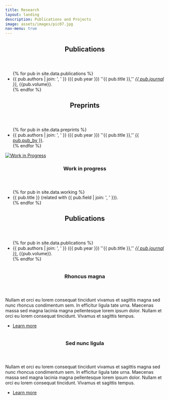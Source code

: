 ```yaml
---
title: Research
layout: landing
description: Publications and Projects
image: assets/images/pic07.jpg
nav-menu: true
---
```


<!-- Main -->
<div id="main">

<!-- One -->
<section id="one">
	<div class="inner">
		<header class="major">
			<h2>Publications</h2>
		</header>
		<ul class="alt">
			{% for pub in site.data.publications %}
			<li>{{ pub.authors | join: ', ' }} ({{ pub.year }}) ''{{ pub.title }},'' <em><a href="{{ pub.link }}">{{ pub.journal }}</a></em>, {{pub.volume}}.</li>
			{% endfor %}
		</ul>
	</div>
</section>

<section id="two">
	<div class="inner">
		<header class="major">
			<h2>Preprints</h2>
		</header>
		<ul class="alt">
			{% for pub in site.data.preprints %}
			<li>{{ pub.authors | join: ', ' }} ({{ pub.year }}) ''{{ pub.title }},'' <a href="{{ pub.link }}">{{ pub.pub_by }}</a>.</li>
			{% endfor %}
		</ul>
	</div>
</section>

<!-- Three -->
<section id="three" class="spotlights">
	<section>
		<a href="profile.html" class="image">
			<img src="{{ '/assets/images/pic08.jpg' | relative_url }}" alt="Work in Progress" />
		</a>
		<div class="content">
			<div class="inner">
				<header class="major">
					<h3>Work in progress</h3>
				</header>
				<div>
					<ul class="alt">
						{% for pub in site.data.working %}
							<li>{{ pub.title }} (related with {{ pub.field | join: ', ' }}).</li>
						{% endfor %}
					</ul>
				</div>
			</div>
		</div>
	</section>
</section>


<section id="four" class="spotlights">
	<section>
		<header class="major">
			<h2>Publications</h2>
		</header>
		<div class="content">
			<div class="inner">
				<ul class="alt">
					{% for pub in site.data.publications %}
						<li>{{ pub.authors | join: ', ' }} ({{ pub.year }}) ''{{ pub.title }},'' <em><a href="{{ pub.link }}">{{ pub.journal }}</a></em>, {{pub.volume}}.</li>
					{% endfor %}
				</ul>
			</div>
		</div>
	</section>
	<section>
		<a href="generic.html" class="image">
			<img src="{% link assets/images/pic09.jpg %}" alt="" data-position="top center" />
		</a>
		<div class="content">
			<div class="inner">
				<header class="major">
					<h3>Rhoncus magna</h3>
				</header>
				<p>Nullam et orci eu lorem consequat tincidunt vivamus et sagittis magna sed nunc rhoncus condimentum sem. In efficitur ligula tate urna. Maecenas massa sed magna lacinia magna pellentesque lorem ipsum dolor. Nullam et orci eu lorem consequat tincidunt. Vivamus et sagittis tempus.</p>
				<ul class="actions">
					<li><a href="generic.html" class="button">Learn more</a></li>
				</ul>
			</div>
		</div>
	</section>
	<section>
		<a href="generic.html" class="image">
			<img src="{% link assets/images/pic10.jpg %}" alt="" data-position="25% 25%" />
		</a>
		<div class="content">
			<div class="inner">
				<header class="major">
					<h3>Sed nunc ligula</h3>
				</header>
				<p>Nullam et orci eu lorem consequat tincidunt vivamus et sagittis magna sed nunc rhoncus condimentum sem. In efficitur ligula tate urna. Maecenas massa sed magna lacinia magna pellentesque lorem ipsum dolor. Nullam et orci eu lorem consequat tincidunt. Vivamus et sagittis tempus.</p>
				<ul class="actions">
					<li><a href="generic.html" class="button">Learn more</a></li>
				</ul>
			</div>
		</div>
	</section>
</section>

</div>
